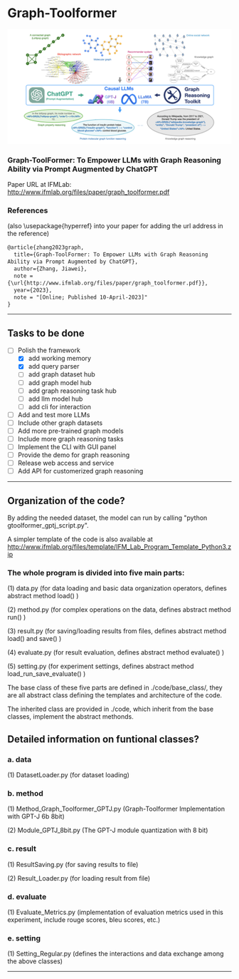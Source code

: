 # Graph-Toolformer

![framework](./figures/framework.png)

### Graph-ToolFormer: To Empower LLMs with Graph Reasoning Ability via Prompt Augmented by ChatGPT

Paper URL at IFMLab: http://www.ifmlab.org/files/paper/graph_toolformer.pdf

### References 
(also \usepackage{hyperref} into your paper for adding the url address in the reference)

```
@article{zhang2023graph,
  title={Graph-ToolFormer: To Empower LLMs with Graph Reasoning Ability via Prompt Augmented by ChatGPT},
  author={Zhang, Jiawei},
  note = {\url{http://www.ifmlab.org/files/paper/graph_toolformer.pdf}},
  year={2023},
  note = "[Online; Published 10-April-2023]"
}
```

************************************************************************************************

## Tasks to be done

- [ ] Polish the framework
  - [x] add working memory
  - [x] add query parser
  - [ ] add graph dataset hub
  - [ ] add graph model hub
  - [ ] add graph reasoning task hub
  - [ ] add llm model hub
  - [ ] add cli for interaction
- [ ] Add and test more LLMs
- [ ] Include other graph datasets
- [ ] Add more pre-trained graph models
- [ ] Include more graph reasoning tasks
- [ ] Implement the CLI with GUI panel
- [ ] Provide the demo for graph reasoning
- [ ] Release web access and service
- [ ] Add API for customerized graph reasoning

************************************************************************************************

## Organization of the code?

By adding the needed dataset, the model can run by calling "python gtoolformer_gptj_script.py".

A simpler template of the code is also available at http://www.ifmlab.org/files/template/IFM_Lab_Program_Template_Python3.zip

### The whole program is divided into five main parts:

(1) data.py (for data loading and basic data organization operators, defines abstract method load() )

(2) method.py (for complex operations on the data, defines abstract method run() )

(3) result.py (for saving/loading results from files, defines abstract method load() and save() )

(4) evaluate.py (for result evaluation, defines abstract method evaluate() )

(5) setting.py (for experiment settings, defines abstract method load_run_save_evaluate() )

The base class of these five parts are defined in ./code/base_class/, they are all abstract class defining the templates and architecture of the code.

The inherited class are provided in ./code, which inherit from the base classes, implement the abstract methonds.

## Detailed information on funtional classes?

### a. data

(1) DatasetLoader.py (for dataset loading)


### b. method

(1) Method_Graph_Toolformer_GPTJ.py (Graph-Toolformer Implementation with GPT-J 6b 8bit)

(2) Module_GPTJ_8bit.py (The GPT-J module quantization with 8 bit)


### c. result

(1) ResultSaving.py (for saving results to file)

(2) Result_Loader.py (for loading result from file)


### d. evaluate

(1) Evaluate_Metrics.py (implementation of evaluation metrics used in this experiment, include rouge scores, bleu scores, etc.)

### e. setting

(1) Setting_Regular.py (defines the interactions and data exchange among the above classes)

************************************************************************************************
